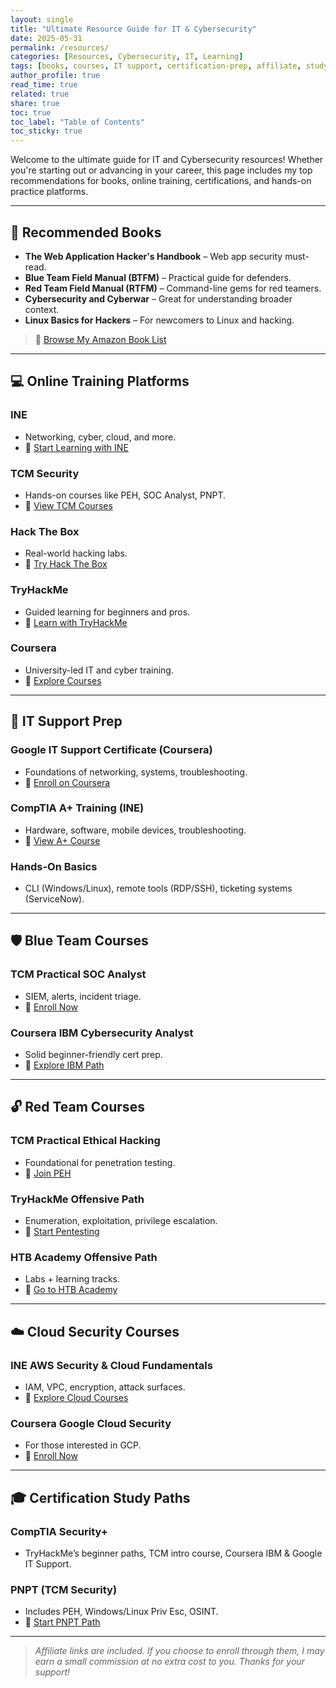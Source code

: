 ```yaml
---
layout: single
title: "Ultimate Resource Guide for IT & Cybersecurity"
date: 2025-05-31
permalink: /resources/
categories: [Resources, Cybersecurity, IT, Learning]
tags: [books, courses, IT support, certification-prep, affiliate, study-resources]
author_profile: true
read_time: true
related: true
share: true
toc: true
toc_label: "Table of Contents"
toc_sticky: true
---
```


Welcome to the ultimate guide for IT and Cybersecurity resources! Whether you're starting out or advancing in your career, this page includes my top recommendations for books, online training, certifications, and hands-on practice platforms.

---

## 📘 Recommended Books

- **The Web Application Hacker's Handbook** – Web app security must-read.
- **Blue Team Field Manual (BTFM)** – Practical guide for defenders.
- **Red Team Field Manual (RTFM)** – Command-line gems for red teamers.
- **Cybersecurity and Cyberwar** – Great for understanding broader context.
- **Linux Basics for Hackers** – For newcomers to Linux and hacking.

> 🛒 [Browse My Amazon Book List](https://www.amazon.com/shop/YOUR-AMAZON-AFFILIATE-ID)

---

## 💻 Online Training Platforms

### INE
- Networking, cyber, cloud, and more.
- 🔗 [Start Learning with INE](https://get.ine.com/ox421rsdm0kz)

### TCM Security
- Hands-on courses like PEH, SOC Analyst, PNPT.
- 🔗 [View TCM Courses](https://certifications.tcm-sec.com/?ref=208)

### Hack The Box
- Real-world hacking labs.
- 🔗 [Try Hack The Box](https://hacktheboxltd.sjv.io/e1Bvb1)

### TryHackMe
- Guided learning for beginners and pros.
- 🔗 [Learn with TryHackMe](https://tryhackme.com/r/YOUR-THM-REFERRAL-ID)

### Coursera
- University-led IT and cyber training.
- 🔗 [Explore Courses](https://imp.i384100.net/Z64bRK)

---

## 🧰 IT Support Prep

### Google IT Support Certificate (Coursera)
- Foundations of networking, systems, troubleshooting.
- 🔗 [Enroll on Coursera](https://coursera.pxf.io/YOUR-AFFILIATE-ID)

### CompTIA A+ Training (INE)
- Hardware, software, mobile devices, troubleshooting.
- 🔗 [View A+ Course](https://affiliate-link-to-INE)

### Hands-On Basics
- CLI (Windows/Linux), remote tools (RDP/SSH), ticketing systems (ServiceNow).

---

## 🛡️ Blue Team Courses

### TCM Practical SOC Analyst
- SIEM, alerts, incident triage.
- 🔗 [Enroll Now](https://academy.tcm-sec.com/p/practical-soc-analyst?ref=your-ref-id)

### Coursera IBM Cybersecurity Analyst
- Solid beginner-friendly cert prep.
- 🔗 [Explore IBM Path](https://coursera.pxf.io/YOUR-AFFILIATE-ID)

---

## 🔓 Red Team Courses

### TCM Practical Ethical Hacking
- Foundational for penetration testing.
- 🔗 [Join PEH](https://academy.tcm-sec.com/p/practical-ethical-hacking?ref=your-ref-id)

### TryHackMe Offensive Path
- Enumeration, exploitation, privilege escalation.
- 🔗 [Start Pentesting](https://tryhackme.com/r/YOUR-THM-REFERRAL-ID)

### HTB Academy Offensive Path
- Labs + learning tracks.
- 🔗 [Go to HTB Academy](https://academy.hackthebox.com/path/preview/7)

---

## ☁️ Cloud Security Courses

### INE AWS Security & Cloud Fundamentals
- IAM, VPC, encryption, attack surfaces.
- 🔗 [Explore Cloud Courses](https://affiliate-link-to-INE)

### Coursera Google Cloud Security
- For those interested in GCP.
- 🔗 [Enroll Now](https://coursera.pxf.io/YOUR-AFFILIATE-ID)

---

## 🎓 Certification Study Paths

### CompTIA Security+
- TryHackMe’s beginner paths, TCM intro course, Coursera IBM & Google IT Support.

### PNPT (TCM Security)
- Includes PEH, Windows/Linux Priv Esc, OSINT.
- 🔗 [Start PNPT Path](https://academy.tcm-sec.com/pnpt?ref=your-ref-id)

---

> *Affiliate links are included. If you choose to enroll through them, I may earn a small commission at no extra cost to you. Thanks for your support!*
